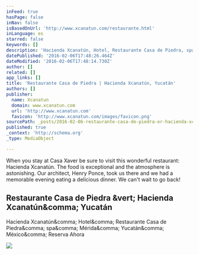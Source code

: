 ```yaml
---
inFeed: true
hasPage: false
inNav: false
isBasedOnUrl: 'http://www.xcanatun.com/restaurante.html'
inLanguage: es
starred: false
keywords: []
description: 'Hacienda Xcanatún, Hotel, Restaurante Casa de Piedra, spa, Mérida, Yucatán, México, Reserva Ahora'
datePublished: '2016-02-06T17:48:26.464Z'
dateModified: '2016-02-06T17:48:14.730Z'
author: []
related: []
app_links: []
title: 'Restaurante Casa de Piedra | Hacienda Xcanatún, Yucatán'
authors: []
publisher:
  name: Xcanatun
  domain: www.xcanatun.com
  url: 'http://www.xcanatun.com'
  favicon: 'http://www.xcanatun.com/images/favicon.png'
sourcePath: _posts/2016-02-06-restaurante-casa-de-piedra-or-hacienda-xcanatun-yucatan.md
published: true
_context: 'http://schema.org'
_type: MediaObject

---
```

When you stay at Casa Xaver be sure to visit this wonderful restaurant: Hacienda Xcanatún. The food is exceptional and the atmosphere is astonishing. Our architect, Henry Ponce, took us there and we had a memorable evening eating a delicious dinner. We can't wait to go back!

<article style=""><h1>Restaurante Casa de Piedra &amp;vert; Hacienda Xcanatún&amp;comma; Yucatán</h1><p>Hacienda Xcanatún&amp;comma; Hotel&amp;comma; Restaurante Casa de Piedra&amp;comma; spa&amp;comma; Mérida&amp;comma; Yucatán&amp;comma; México&amp;comma; Reserva Ahora</p><img src="http://www.xcanatun.com/images/restaurante2.jpg" /></article>